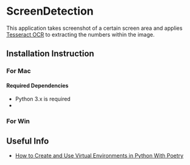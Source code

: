 # ScreenDetection

This application takes screenshot of a certain screen area and applies
[Tesseract OCR](https://nanonets.com/blog/ocr-with-tesseract/) to extracting the numbers within the image.


## Installation Instruction

### For Mac

#### Required Dependencies

- Python 3.x is required
- 

### For Win


## Useful Info
- [How to Create and Use Virtual Environments in Python With Poetry](https://www.youtube.com/watch?v=0f3moPe_bhk)

